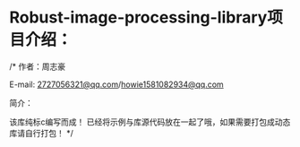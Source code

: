 # Robust-image-processing-library项目介绍：
/* 作者：周志豪

E-mail: 2727056321@qq.com/howie1581082934@qq.com

简介：

该库纯标c编写而成！
已经将示例与库源代码放在一起了哦，如果需要打包成动态库请自行打包！
*/
